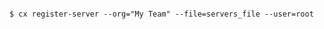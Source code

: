 <!-- usedin: [ _includes/_inlines/Deployment/common/registered-servers/registered-servers_cloud-66-toolbelt.md] -->

```

$ cx register-server --org="My Team" --file=servers_file --user=root

```

